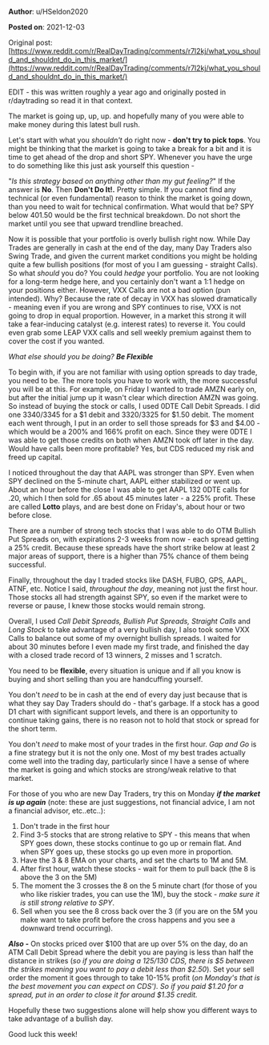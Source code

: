 **Author**: u/HSeldon2020

**Posted on**: 2021-12-03

Original post: [https://www.reddit.com/r/RealDayTrading/comments/r7l2kj/what_you_should_and_shouldnt_do_in_this_market/](https://www.reddit.com/r/RealDayTrading/comments/r7l2kj/what_you_should_and_shouldnt_do_in_this_market/)


EDIT - this was written roughly a year ago and originally posted in r/daytrading so read it in that context. 

The market is going up, up, up. and hopefully many of you were able to make money during this latest bull rush.

Let's start with what you *shouldn't* do right now - **don't try to pick tops**. You might be thinking that the market is going to take a break for a bit and it is time to get ahead of the drop and short SPY. Whenever you have the urge to do something like this just ask yourself this question -

"*Is this strategy based on anything other than my gut feeling?*" If the answer is **No**. Then **Don't Do It!.** Pretty simple. If you cannot find any technical (or even fundamental) reason to think the market is going down, than you need to wait for technical confirmation. What would that be? SPY below 401.50 would be the first technical breakdown. Do not short the market until you see that upward trendline breached.

Now it is possible that your portfolio is overly bullish right now. While Day Trades are generally in cash at the end of the day, many Day Traders also Swing Trade, and given the current market conditions you might be holding quite a few bullish positions (for most of you I am guessing - straight Calls). So what *should* you do? You could *hedge* your portfolio. You are not looking for a long-term hedge here, and you certainly don't want a 1:1 hedge on your positions either. However, VXX Calls are not a bad option (pun intended). Why? Because the rate of decay in VXX has slowed dramatically - meaning even if you are wrong and SPY continues to rise, VXX is not going to drop in equal proportion. However, in a market this strong it will take a fear-inducing catalyst (e.g. interest rates) to reverse it. You could even grab some LEAP VXX calls and sell weekly premium against them to cover the cost if you wanted.

*What else should you be doing?* ***Be Flexible***

To begin with, if you are not familiar with using option spreads to day trade, you need to be. The more tools you have to work with, the more successful you will be at this. For example, on Friday I wanted to trade AMZN early on, but after the initial jump up it wasn't clear which direction AMZN was going. So instead of buying the stock or calls, I used 0DTE Call Debit Spreads. I did one 3340/3345 for a $1 debit and 3320/3325 for $1.50 debit. The moment each went through, I put in an order to sell those spreads for $3 and $4.00 - which would be a 200% and 166% profit on each. Since they were 0DTE I was able to get those credits on both when AMZN took off later in the day. Would have calls been more profitable? Yes, but CDS reduced my risk and freed up capital.

I noticed throughout the day that AAPL was stronger than SPY. Even when SPY declined on the 5-minute chart, AAPL either stabilized or went up. About an hour before the close I was able to get AAPL 132 0DTE calls for .20, which I then sold for .65 about 45 minutes later - a 225% profit. These are called **Lotto** plays, and are best done on Friday's, about hour or two before close.

There are a number of strong tech stocks that I was able to do OTM Bullish Put Spreads on, with expirations 2-3 weeks from now - each spread getting a 25% credit. Because these spreads have the short strike below at least 2 major areas of support, there is a higher than 75% chance of them being successful.

Finally, throughout the day I traded stocks like DASH, FUBO, GPS, AAPL, ATNF, etc. Notice I said, *throughout the day*, meaning not just the first hour. Those stocks all had strength against SPY, so even if the market were to reverse or pause, I knew those stocks would remain strong.

Overall, I used *Call Debit Spreads, Bullish Put Spreads, Straight Calls* and *Long Stock* to take advantage of a very bullish day, I also took some VXX Calls to balance out some of my overnight bullish spreads. I waited for about 30 minutes before I even made my first trade, and finished the day with a closed trade record of 13 winners, 2 misses and 1 scratch.

You need to be **flexible**, every situation is unique and if all you know is buying and short selling than you are handcuffing yourself.

You don't *need* to be in cash at the end of every day just because that is what they say Day Traders should do - that's garbage. If a stock has a good D1 chart with significant support levels, and there is an opportunity to continue taking gains, there is no reason not to hold that stock or spread for the short term.

You don't *need* to make most of your trades in the first hour. *Gap and Go* is a fine strategy but it is not the only one. Most of my best trades actually come well into the trading day, particularly since I have a sense of where the market is going and which stocks are strong/weak relative to that market.

For those of you who are new Day Traders, try this on Monday ***if the market is up again*** (note: these are just suggestions, not financial advice, I am not a financial advisor, etc..etc..):

1. Don't trade in the first hour
2. Find 3-5 stocks that are strong relative to SPY - this means that when SPY goes down, these stocks continue to go up or remain flat. And when SPY goes up, these stocks go up even more in proportion.
3. Have the 3 & 8 EMA on your charts, and set the charts to 1M and 5M.
4. After first hour, watch these stocks - wait for them to pull back (the 8 is above the 3 on the 5M)
5. The moment the 3 crosses the 8 on the 5 minute chart (for those of you who like riskier trades, you can use the 1M), buy the stock - *make sure it is still strong relative to SPY*.
6. Sell when you see the 8 cross back over the 3 (if you are on the 5M you make want to take profit before the cross happens and you see a downward trend occurring).

***Also -*** On stocks priced over $100 that are up over 5% on the day, do an ATM Call Debit Spread where the debit you are paying is less than half the distance in strikes (*so if you are doing a 125/130 CDS, there is $5 between the strikes meaning you want to pay a debit less than $2.50*). Set your sell order the moment it goes through to take 10-15% profit (*on Monday's that is the best movement you can expect on CDS'). So if you paid $1.20 for a spread, put in an order to close it for around $1.35 credit.*

Hopefully these two suggestions alone will help show you different ways to take advantage of a bullish day.

Good luck this week!